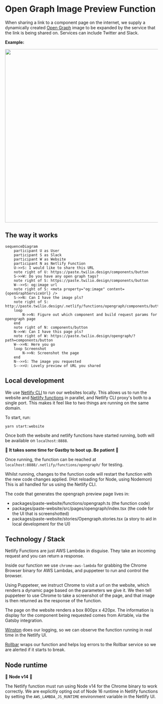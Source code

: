# Open Graph Image Preview Function

When sharing a link to a component page on the internet, we supply a dynamically created [Open Graph](https://ogp.me/) image to be expanded by the service that the link is being shared on. Services can include Twitter and Slack.

**Example:**

<img width="570" src="https://user-images.githubusercontent.com/368249/182693326-5068e8a4-1e86-432e-81ae-b19e07a53905.png">

## The way it works

```mermaid
sequenceDiagram
    participant U as User
    participant S as Slack
    participant W as Website
    participant N as Netlify Function
    U->>S: I would like to share this URL
    note right of U: https://paste.twilio.design/components/button
    S->>W: Do you have any open graph tags?
    note right of S: https://paste.twilio.design/components/button
    W-->>S: og:image url
    note right of S: <meta property="og:image" content={openGraphServiceUrl} />
    S->>N: Can I have the image pls?
    note right of S: http://paste.twilio.design/.netlify/functions/opengraph/components/button
    loop
        N->>N: Figure out which component and build request params for opengraph page
    end
    note right of N: components/button
    N->>W: Can I have this page pls?
    note right of W: https://paste.twilio.design/opengraph/?path=components/button
    W-->>N: Here you go
    loop Screenshot
        N->>N: Screenshot the page
    end
    N-->>S: The image you requested
    S-->>U: Lovely preview of URL you shared
```

## Local development

We use [Netlify CLI](https://docs.netlify.com/cli/get-started/) to run our websites locally. This allows us to run the website and [Netlify functions](https://docs.netlify.com/functions/overview/) in parallel, and Netlify CLI proxy's both to a single port. This makes it feel like to two things are running on the same domain.

To start, run:

```
yarn start:website
```

Once both the website and netlify functions have started running, both will be available on `localhost:8888`.

🚨 **It takes some time for Gastby to boot up. Be patient** 🚨

Once running, the function can be reached at `localhost:8888/.netlify/functions/opengraph/` for testing.

Whilst running, changes to the function code will restart the function with the new code changes applied. (Hot reloading for Node, using Nodemon) This is all handled for us using the Netlify CLI.

The code that generates the opengraph preview page lives in:

- packages/paste-website/functions/opengraph.ts (the function code)
- packages/paste-website/src/pages/opengraph/index.tsx (the code for the UI that is screenshotted)
- packages/paste-website/stories/Opengraph.stories.tsx (a story to aid in local development for the UI)

## Technology / Stack

Netlify Functions are just AWS Lambdas in disguise. They take an incoming request and you can return a response.

Inside our function we use `chrome-aws-lambda` for grabbing the Chrome Browser binary for AWS Lambdas, and puppeteer to run and control the browser.

Using Puppeteer, we instruct Chrome to visit a url on the website, which renders a dynamic page based on the parameters we give it. We then tell puppeteer to use Chrome to take a screenshot of the page, and that image is then returned as the response of the function.

The page on the website renders a box 800px x 420px. The information is display for the component being requested comes from Airtable, via the Gatsby integration.

[Winston](https://github.com/winstonjs/winston) does our logging, so we can observe the function running in real time in the Netlify UI.

[Rollbar](https://docs.rollbar.com/docs/aws-lambda) wraps our function and helps log errors to the Rollbar service so we are alerted if it starts to break.

## Node runtime

🚨 **Node v14** 🚨

The Netlify function must run using Node v14 for the Chrome binary to work correctly. We are explicitly opting out of Node 16 runtime in Netlify functions by setting the `AWS_LAMBDA_JS_RUNTIME` environment variable in the Netlify UI.
